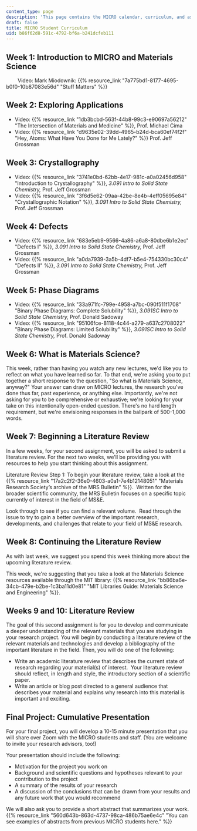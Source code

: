 ```yaml
---
content_type: page
description: 'This page contains the MICRO calendar, curriculum, and assignment listing. '
draft: false
title: MICRO Student Curriculum
uid: b86f62d8-591c-4792-bf6a-b241dcfeb111
---
```

## Week 1: Introduction to MICRO and Materials Science

        Video: Mark Miodownik: {{% resource_link "7a775bd1-8177-4695-b0f0-10b87083e56d" "Stuff Matters" %}}

## Week 2: Exploring Applications

- Video: {{% resource_link "1db3bcbd-563f-44b8-99c3-e90697a56212" "The Intersection of Materials and Medicine" %}}, Prof. Michael Cima
- Video: {{% resource_link "d9635e02-39dd-4965-b24d-bca60ef74f2f" "Hey, Atoms: What Have You Done for Me Lately?" %}} Prof. Jeff Grossman

## Week 3: Crystallography

- Video: {{% resource_link "3741e0bd-62bb-4e17-981c-a0a02456d958" "Introduction to Crystallography" %}}, *3.091 Intro to Solid State Chemistry,* Prof. Jeff Grossman
- Video: {{% resource_link "3f6d5e62-09aa-42be-8e4b-4eff05695e84" "Crystallographic Notation" %}}, *3.091 Intro to Solid State Chemistry,* Prof. Jeff Grossman

## Week 4: Defects

- Video: {{% resource_link "683e5eb9-9566-4a86-a6a8-80dbe6b1e2ec" "Defects I" %}}, *3.091 Intro to Solid State Chemistry,* Prof. Jeff Grossman
- Video: {{% resource_link "a0da7939-3a5b-4df7-b5e4-754330bc30c4" "Defects II" %}}, *3.091 Intro to Solid State Chemistry,* Prof. Jeff Grossman

## Week 5: Phase Diagrams

- Video: {{% resource_link "33a971fc-799e-4958-a7bc-090f511f1708" "Binary Phase Diagrams: Complete Solubility" %}}, *3.091SC Intro to Solid State Chemistry,* Prof. Donald Sadoway
- Video: {{% resource_link "95106fce-8118-4c44-a279-a637c2708022" "Binary Phase Diagrams: Limited Solubility" %}}, *3.091SC Intro to Solid State Chemistry,* Prof. Donald Sadoway

## Week 6: What is Materials Science?

This week, rather than having you watch any new lectures, we'd like you to reflect on what you have learned so far. To that end, we're asking you to put together a short response to the question, "So what is Materials Science, anyway?" Your answer can draw on MICRO lectures, the research you've done thus far, past experience, or anything else. Importantly, we're not asking for you to be comprehensive or exhaustive; we're looking for your take on this intentionally open-ended question. There's no hard length requirement, but we're envisioning responses in the ballpark of 500-1,000 words.

## Week 7: Beginning a Literature Review

In a few weeks, for your second assignment, you will be asked to submit a literature review. For the next two weeks, we'll be providing you with resources to help you start thinking about this assignment.

Literature Review Step 1: To begin your literature review, take a look at the {{% resource_link "17a2c2f2-36e0-4603-a0a1-7e4b12148051" "Materials Research Society’s archive of the MRS Bulletin" %}}.  Written for the broader scientific community, the MRS Bulletin focuses on a specific topic currently of interest in the field of MS&E. 

Look through to see if you can find a relevant volume.  Read through the issue to try to gain a better overview of the important research, developments, and challenges that relate to your field of MS&E research.

## Week 8: Continuing the Literature Review

As with last week, we suggest you spend this week thinking more about the upcoming literature review.

This week, we're suggesting that you take a look at the Materials Science resources available through the MIT library: {{% resource_link "bb86ba6e-34cb-479e-b2be-1c3ba11d0e81" "MIT Libraries Guide: Materials Science and Engineering" %}}.

## Weeks 9 and 10: Literature Review

The goal of this second assignment is for you to develop and communicate a deeper understanding of the relevant materials that you are studying in your research project. You will begin by conducting a literature review of the relevant materials and technologies and develop a bibliography of the important literature in the field. Then, you will do one of the following:

- Write an academic literature review that describes the current state of research regarding your material(s) of interest.  Your literature review should reflect, in length and style, the introductory section of a scientific paper.
- Write an article or blog post directed to a general audience that describes your material and explains why research into this material is important and exciting.

## Final Project: Cumulative Presentation

For your final project, you will develop a 10-15 minute presentation that you will share over Zoom with the MICRO students and staff. (You are welcome to invite your research advisors, too!) 

Your presentation should include the following:

- Motivation for the project you work on
- Background and scientific questions and hypotheses relevant to your contribution to the project
- A summary of the results of your research
- A discussion of the conclusions that can be drawn from your results and any future work that you would recommend

We will also ask you to provide a short abstract that summarizes your work.  {{% resource_link "560d643b-863d-4737-98ca-486b75ae6e4c" "You can see examples of abstracts from previous MICRO students here." %}}